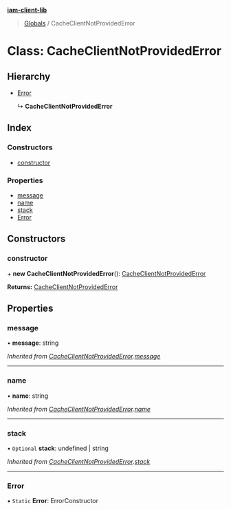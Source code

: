 **[iam-client-lib](../README.md)**

> [Globals](../globals.md) / CacheClientNotProvidedError

# Class: CacheClientNotProvidedError

## Hierarchy

* [Error](cacheclientnotprovidederror.md#error)

  ↳ **CacheClientNotProvidedError**

## Index

### Constructors

* [constructor](cacheclientnotprovidederror.md#constructor)

### Properties

* [message](cacheclientnotprovidederror.md#message)
* [name](cacheclientnotprovidederror.md#name)
* [stack](cacheclientnotprovidederror.md#stack)
* [Error](cacheclientnotprovidederror.md#error)

## Constructors

### constructor

\+ **new CacheClientNotProvidedError**(): [CacheClientNotProvidedError](cacheclientnotprovidederror.md)

**Returns:** [CacheClientNotProvidedError](cacheclientnotprovidederror.md)

## Properties

### message

•  **message**: string

*Inherited from [CacheClientNotProvidedError](cacheclientnotprovidederror.md).[message](cacheclientnotprovidederror.md#message)*

___

### name

•  **name**: string

*Inherited from [CacheClientNotProvidedError](cacheclientnotprovidederror.md).[name](cacheclientnotprovidederror.md#name)*

___

### stack

• `Optional` **stack**: undefined \| string

*Inherited from [CacheClientNotProvidedError](cacheclientnotprovidederror.md).[stack](cacheclientnotprovidederror.md#stack)*

___

### Error

▪ `Static` **Error**: ErrorConstructor
